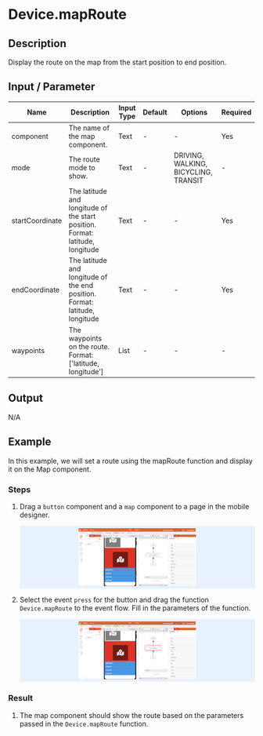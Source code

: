 # Device.mapRoute

## Description

Display the route on the map from the start position to end position.

## Input / Parameter

| Name | Description | Input Type | Default | Options | Required |
| ------ | ------ | ------ | ------ | ------ | ------ |
| component | The name of the map component. | Text | - | - | Yes |
| mode | The route mode to show. | Text | - | DRIVING, WALKING, BICYCLING, TRANSIT | - |
| startCoordinate | The latitude and longitude of the start position. Format: latitude, longitude | Text | - | - | Yes |
| endCoordinate | The latitude and longitude of the end position. Format: latitude, longitude | Text | - | - | Yes |
| waypoints | The waypoints on the route. Format: ['latitude, longitude'] | List | - | - | - |

## Output

N/A

## Example

In this example, we will set a route using the mapRoute function and display it on the Map component.

### Steps

1. Drag a `button` component and a `map` component to a page in the mobile designer.

    <div style="display:flex; align-items:center; justify-content:center; background-color: #E7F1FF;">
        <img src="./mapRoute-step-1.png"
        style="width: 50%; padding: 5px;"/>
    </div>

2. Select the event `press` for the button and drag the function `Device.mapRoute` to the event flow. Fill in the parameters of the function.

    <div style="display:flex; align-items:center; justify-content:center; background-color: #E7F1FF;">
        <img src="./mapRoute-step-2.png"
        style="width: 50%; padding: 5px;"/>
    </div>

### Result

1. The map component should show the route based on the parameters passed in the `Device.mapRoute` function.